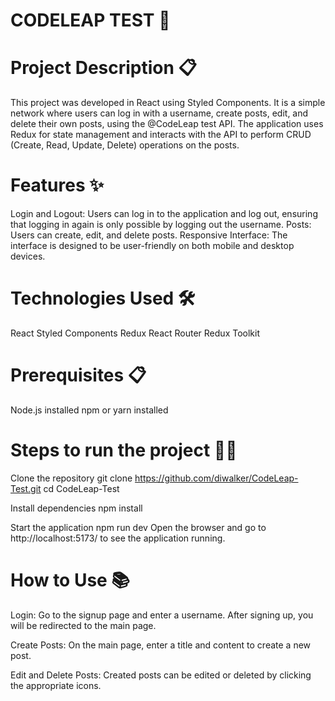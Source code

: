 # CODELEAP TEST 🚀

# Project Description 📋
This project was developed in React using Styled Components. It is a simple network where users can log in with a username, create posts, edit, and delete their own posts, using the @CodeLeap test API. The application uses Redux for state management and interacts with the API to perform CRUD (Create, Read, Update, Delete) operations on the posts.

# Features ✨
Login and Logout: Users can log in to the application and log out, ensuring that logging in again is only possible by logging out the username.
Posts: Users can create, edit, and delete posts.
Responsive Interface: The interface is designed to be user-friendly on both mobile and desktop devices.

# Technologies Used 🛠️
React
Styled Components
Redux
React Router
Redux Toolkit

# Prerequisites 📋
Node.js installed
npm or yarn installed

# Steps to run the project 🏃‍♂️

Clone the repository
git clone https://github.com/diwalker/CodeLeap-Test.git
cd CodeLeap-Test

Install dependencies
npm install

Start the application
npm run dev
Open the browser and go to http://localhost:5173/ to see the application running.

# How to Use 📚
Login:
Go to the signup page and enter a username.
After signing up, you will be redirected to the main page.

Create Posts:
On the main page, enter a title and content to create a new post.

Edit and Delete Posts:
Created posts can be edited or deleted by clicking the appropriate icons.






